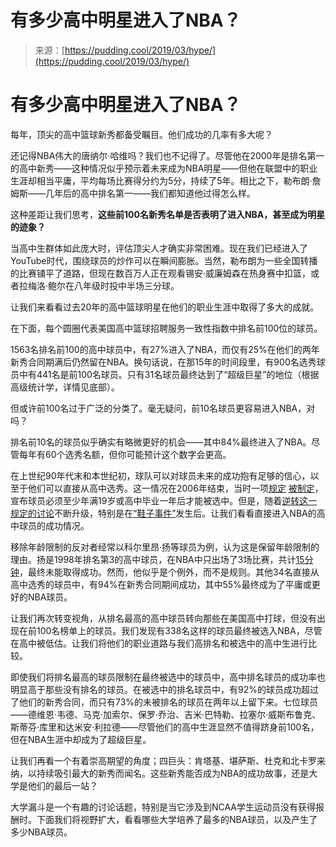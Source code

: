 <!--yml

分类：未分类

日期：2024-05-27 15:04:26

-->

# 有多少高中明星进入了NBA？

> 来源：[https://pudding.cool/2019/03/hype/](https://pudding.cool/2019/03/hype/)

# 有多少高中明星进入了NBA？

每年，顶尖的高中篮球新秀都备受瞩目。他们成功的几率有多大呢？

还记得NBA伟大的唐纳尔·哈维吗？我们也不记得了。尽管他在2000年是排名第一的高中新秀——这种情况似乎预示着未来成为NBA明星——但他在联盟中的职业生涯却相当平庸，平均每场比赛得分约为5分，持续了5年。相比之下，勒布朗·詹姆斯——几年后的高中排名第一——我们都知道他过得怎么样。

这种差距让我们思考，**这些前100名新秀名单是否表明了进入NBA，甚至成为明星的迹象？**

当高中生群体如此庞大时，评估顶尖人才确实非常困难。现在我们已经进入了YouTube时代，围绕球员的炒作可以在瞬间膨胀。当然，勒布朗为一些全国转播的比赛铺平了道路，但现在数百万人正在观看锡安·威廉姆森在热身赛中扣篮，或者拉梅洛·鲍尔在八年级时投中半场三分球。

让我们来看看过去20年的高中篮球明星在他们的职业生涯中取得了多大的成就。

在下面，每个圆圈代表美国高中篮球招聘服务一致性指数中排名前100位的球员。

1563名排名前100的高中球员中，有27%进入了NBA，而仅有25%在他们的两年新秀合同期满后仍然留在NBA。换句话说，在那15年的时间段里，有900名选秀球员中有441名是前100名球员。只有31名球员最终达到了“超级巨星”的地位（根据高级统计学，详情见底部）。

但或许前100名过于广泛的分类了。毫无疑问，前10名球员更容易进入NBA，对吗？

排名前10名的球员似乎确实有略微更好的机会——其中84%最终进入了NBA。尽管每年有60个选秀名额，但你可能预计这个数字会更高。

在上世纪90年代末和本世纪初，球队可以对球员未来的成功抱有足够的信心，以至于他们可以直接从高中选秀。这一情况在2006年结束，当时一项[规定](https://web.archive.org/web/20080227065646/http://www.nbpa.com/cba_articles/article-X.php) [被制定](https://www.nytimes.com/2005/06/28/sports/basketball/nba-draft-will-close-book-on-high-school-stars.html)，宣布球员必须至少年满19岁或高中毕业一年后才能被选中。但是，随着[逆转这一规定的讨论](http://www.espn.com/nba/story/_/id/26049542/nba-proposes-changing-draft-age-19-18-players-union)不断升级，特别是在[“鞋子事件”](https://www.youtube.com/watch?v=LqJUgQAyDMo)发生后。让我们看看直接进入NBA的高中球员的成功情况。

移除年龄限制的反对者经常以科尔里昂·扬等球员为例，认为这是保留年龄限制的理由。扬是1998年排名第3的高中球员，在NBA中只出场了3场比赛，共计[15分钟](http://www.basketball-reference.com/players/y/youngko01.html)，最终未能取得成功。然而，他似乎是个例外，而不是规则。其他34名直接从高中选秀的球员中，有94%在新秀合同期间成功，其中55%最终成为了平庸或更好的NBA球员。

让我们再次转变视角，从排名最高的高中球员转向那些在美国高中打球，但没有出现在前100名榜单上的球员。我们发现有338名这样的球员最终被选入NBA，尽管在高中被低估。让我们将他们的职业道路与我们高排名和被选中的高中生进行比较。

即使我们将排名最高的球员限制在最终被选中的球员中，高中排名球员的成功率也明显高于那些没有排名的球员。在被选中的排名球员中，有92%的球员成功超过了他们的新秀合同，而只有73%的未被排名的球员在两年以上留下来。七位球员——德维恩·韦德、马克·加索尔、保罗·乔治、吉米·巴特勒、拉塞尔·威斯布鲁克、斯蒂芬·库里和达米安·利拉德——尽管他们的高中生涯显然不值得跻身前100名，但在NBA生涯中却成为了超级巨星。

让我们再看一个有着崇高期望的角度；四巨头：肯塔基、堪萨斯、杜克和北卡罗来纳，以持续吸引最大的新秀而闻名。这些新秀能否成为NBA的成功故事，还是大学是他们的最后一站？

大学漏斗是一个有趣的讨论话题，特别是当它涉及到NCAA学生运动员没有获得报酬时。下面我们将视野扩大，看看哪些大学培养了最多的NBA球员，以及产生了多少NBA球员。
